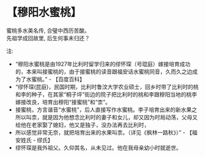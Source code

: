 # 【穆阳水蜜桃】

蜜桃多水美名传, 合璧中西历苦酸。  
先祖学成回故里, 后生何事未归还？

注:
- “穆阳水蜜桃是由1927年比利时留学归来的缪怀琛（号琨庭）嫁接培育成功的，本来叫接蜜桃的，由于接蜜桃的读音跟福安话水蜜桃同音，久而久之边成为了水蜜桃。” - 【百度百科】
- “缪怀琛(昆庭)，民国时期，比利时鲁汶大学农业硕士，回乡时带了比利时的桃和李的种子，在其家“桐子坪”街边的院子把比利时的桃和李跟穆阳当地的桃李嫁接改良，培育出穆阳“接蜜桃”和“柰”。
- 接蜜桃，方言谐音“水蜜桃”，后人直接写作水蜜桃。李子培育出来的新水果之所以叫柰，就是因为他想念比利时的妻子和女儿，却又因为时局动荡，父母又给他在老家娶了媳妇，他又是独子，没办法再去比利时，
- 所以感觉非常无奈，就把培育出来的水果叫柰。（详见《枫林一路秋》）” - 【福安姓氏 - 缪氏】
- 缪怀琛是我外祖父。久仰其名，从未见过。他在我母亲幼小时就逝世。
